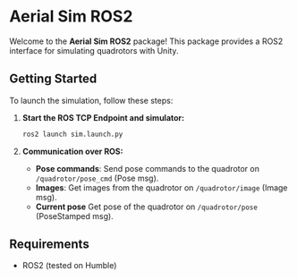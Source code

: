 # Aerial Sim ROS2

Welcome to the **Aerial Sim ROS2** package! This package provides a ROS2 interface for simulating quadrotors with Unity.

## Getting Started

To launch the simulation, follow these steps:

1. **Start the ROS TCP Endpoint and simulator:**
   ```bash
   ros2 launch sim.launch.py
   ```

2. **Communication over ROS:**
   - **Pose commands**: Send pose commands to the quadrotor on `/quadrotor/pose_cmd` (Pose msg).
   - **Images**: Get images from the quadrotor on `/quadrotor/image` (Image msg).
   - **Current pose** Get pose of the quadrotor on `/quadrotor/pose` (PoseStamped msg).

## Requirements

- ROS2 (tested on Humble)
